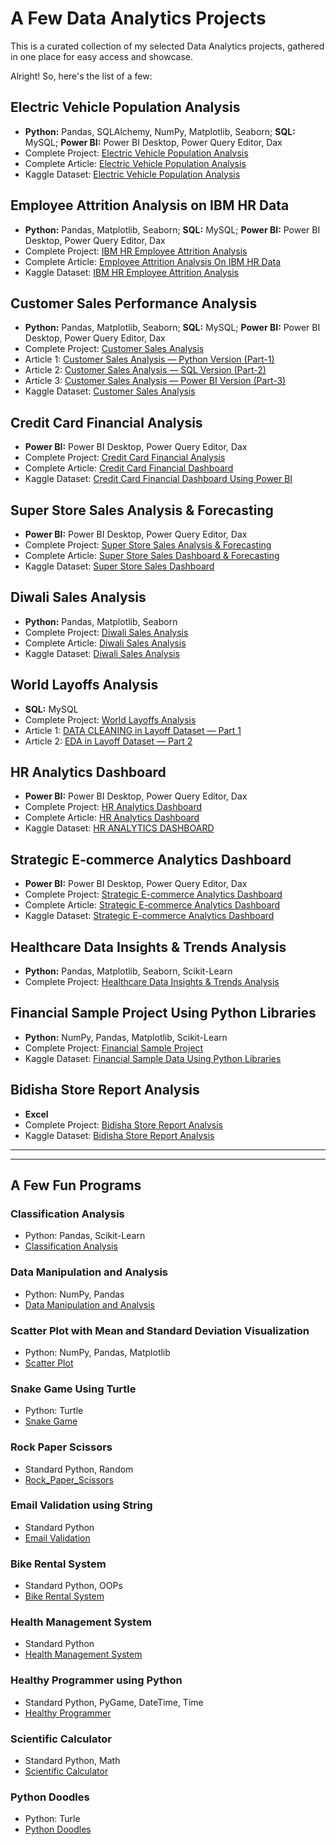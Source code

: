 # A Few Data Analytics Projects
This is a curated collection of my selected Data Analytics projects, gathered in one place for easy access and showcase.

Alright! So, here's the list of a few:

## Electric Vehicle Population Analysis
- **Python:** Pandas, SQLAlchemy, NumPy, Matplotlib, Seaborn; **SQL:** MySQL; **Power BI:** Power BI Desktop, Power Query Editor, Dax
- Complete Project: [Electric Vehicle Population Analysis](https://github.com/nibeditans/Electric-Vehicle-Population-Analysis)
- Complete Article: [Electric Vehicle Population Analysis](https://nsdsda.medium.com/electric-vehicle-population-analysis-13608bb3467c)
- Kaggle Dataset: [Electric Vehicle Population Analysis](https://www.kaggle.com/datasets/nibeditasahu/electric-vehicle-population-analysis)

## Employee Attrition Analysis on IBM HR Data
- **Python:** Pandas, Matplotlib, Seaborn; **SQL:** MySQL; **Power BI:** Power BI Desktop, Power Query Editor, Dax
- Complete Project: [IBM HR Employee Attrition Analysis](https://github.com/nibeditans/Employee-Attrition-Analysis-On-IBM-HR-Data)
- Complete Article: [Employee Attrition Analysis On IBM HR Data](https://nsdsda.medium.com/employee-attrition-analysis-on-ibm-hr-data-db3e07ebad43)
- Kaggle Dataset: [IBM HR Employee Attrition Analysis](https://www.kaggle.com/datasets/nibeditasahu/ibm-hr-employee-attrition-analysis)

## Customer Sales Performance Analysis
- **Python:** Pandas, Matplotlib, Seaborn; **SQL:** MySQL; **Power BI:** Power BI Desktop, Power Query Editor, Dax
- Complete Project: [Customer Sales Analysis](https://github.com/nibeditans/Improved-Version-of-Customer-Sales-Analysis)
- Article 1: [Customer Sales Analysis — Python Version (Part-1)](https://nsdsda.medium.com/customer-sales-analysis-python-version-part-1-60e5a50be351)
- Article 2: [Customer Sales Analysis — SQL Version (Part-2)](https://nsdsda.medium.com/customer-sales-analysis-sql-version-part-2-648b9a15c184)
- Article 3: [Customer Sales Analysis — Power BI Version (Part-3)](https://nsdsda.medium.com/customer-sales-analysis-power-bi-version-part-3-433c21feb1e7)
- Kaggle Dataset: [Customer Sales Analysis](https://www.kaggle.com/datasets/nibeditasahu/customer-sales-analysis)

## Credit Card Financial Analysis
- **Power BI:** Power BI Desktop, Power Query Editor, Dax
- Complete Project: [Credit Card Financial Analysis](https://github.com/nibeditans/Credit-Card-Financial-Dashboard)
- Complete Article: [Credit Card Financial Dashboard](https://nsdsda.medium.com/credit-card-financial-dashboard-f99bd6263b5a)
- Kaggle Dataset: [Credit Card Financial Dashboard Using Power BI](https://www.kaggle.com/datasets/nibeditasahu/credit-card-financial-dashboard-using-power-bi)

## Super Store Sales Analysis & Forecasting
- **Power BI:** Power BI Desktop, Power Query Editor, Dax
- Complete Project: [Super Store Sales Analysis & Forecasting](https://github.com/nibeditans/Super-Store-Sales-Dashboard)
- Complete Article: [Super Store Sales Dashboard & Forecasting](https://nsdsda.medium.com/super-store-sales-dashboard-forecasting-b2252da4f726)
- Kaggle Dataset: [Super Store Sales Dashboard](https://www.kaggle.com/datasets/nibeditasahu/super-store-sales-dashboard)

## Diwali Sales Analysis
- **Python:** Pandas, Matplotlib, Seaborn
- Complete Project: [Diwali Sales Analysis](https://github.com/nibeditans/Diwali-Sales-Analysis)
- Complete Article: [Diwali Sales Analysis](https://nsdsda.medium.com/diwali-sales-analysis-b224a4eeaf7d)
- Kaggle Dataset: [Diwali Sales Analysis](https://www.kaggle.com/datasets/nibeditasahu/diwali-sales-analysis)

## World Layoffs Analysis
- **SQL:** MySQL
- Complete Project: [World Layoffs Analysis](https://github.com/nibeditans/World-Layoffs-Analysis)
- Article 1: [DATA CLEANING in Layoff Dataset — Part 1](https://nsdsda.medium.com/data-cleaning-in-layoff-dataset-part-1-f366a6c112c6)
- Article 2: [EDA in Layoff Dataset — Part 2](https://nsdsda.medium.com/eda-in-layoff-dataset-part-2-dcc866041ebd)

## HR Analytics Dashboard
- **Power BI:** Power BI Desktop, Power Query Editor, Dax
- Complete Project: [HR Analytics Dashboard](https://github.com/nibeditans/HR-Analytics-Dashboard)
- Complete Article: [HR Analytics Dashboard](https://nsdsda.medium.com/hr-analytics-dashboard-04bea8fc08cd)
- Kaggle Dataset: [HR ANALYTICS DASHBOARD](https://www.kaggle.com/datasets/nibeditasahu/hr-analttics-dashboard)

## Strategic E-commerce Analytics Dashboard
- **Power BI:** Power BI Desktop, Power Query Editor, Dax
- Complete Project: [Strategic E-commerce Analytics Dashboard](https://github.com/nibeditans/Strategic-E-commerce-Analytics-Dashboard)
- Complete Article: [Strategic E-commerce Analytics Dashboard](https://nsdsda.medium.com/strategic-e-commerce-analytics-dashboard-39816c83e791)
- Kaggle Dataset: [Strategic E-commerce Analytics Dashboard](https://www.kaggle.com/datasets/nibeditasahu/strategic-e-commerce-analytics-dashboard)

## Healthcare Data Insights & Trends Analysis
- **Python:** Pandas, Matplotlib, Seaborn, Scikit-Learn
- Complete Project: [Healthcare Data Insights & Trends Analysis](https://github.com/nibeditans/Healthcare-Data-Insights-Trends-Analysis)

## Financial Sample Project Using Python Libraries
- **Python:** NumPy, Pandas, Matplotlib, Scikit-Learn
- Complete Project: [Financial Sample Project](https://github.com/nibeditans/Financial-Sample-Project-Using-Python-Libraries)
- Kaggle Dataset: [Financial Sample Data Using Python Libraries](https://www.kaggle.com/datasets/nibeditasahu/financial-sample-data)

## Bidisha Store Report Analysis
- **Excel**
- Complete Project: [Bidisha Store Report Analysis](https://github.com/nibeditans/Bidisha-Store-Report-Analysis)
- Kaggle Dataset: [Bidisha Store Report Analysis](https://www.kaggle.com/datasets/nibeditasahu/bidisha-store-report-analysis)


____________________________________________________________________________________________________
____________________________________________________________________________________________________

## A Few Fun Programs

### Classification Analysis
- Python: Pandas, Scikit-Learn
- [Classification Analysis](https://github.com/nibeditans/Classification-Analysis)

### Data Manipulation and Analysis
- Python: NumPy, Pandas
- [Data Manipulation and Analysis](https://github.com/nibeditans/Data-Manipulation-And-Analysis)

### Scatter Plot with Mean and Standard Deviation Visualization
- Python: NumPy, Pandas, Matplotlib
- [Scatter Plot](https://github.com/nibeditans/Scatter-Plot)

### Snake Game Using Turtle
- Python: Turtle
- [Snake Game](https://github.com/nibeditans/Snake-Game)

### Rock Paper Scissors
- Standard Python, Random
- [Rock_Paper_Scissors](https://github.com/nibeditans/Rock_Paper_Scissors)

### Email Validation using String
- Standard Python
- [Email Validation](https://github.com/nibeditans/Email-Validation-using-String-)

### Bike Rental System
- Standard Python, OOPs
- [Bike Rental System](https://github.com/nibeditans/Bike-Rental-System)

### Health Management System
- Standard Python
- [Health Management System](https://github.com/nibeditans/Health-Management-System)

### Healthy Programmer using Python
- Standard Python, PyGame, DateTime, Time
- [Healthy Programmer](https://github.com/nibeditans/Healthy-Programmer-using-Python)

### Scientific Calculator
- Standard Python, Math 
- [Scientific Calculator](https://github.com/nibeditans/Scientific-Calculator)

### Python Doodles
- Python: Turle
- [Python Doodles](https://github.com/nibeditans/PythonDoodles)
